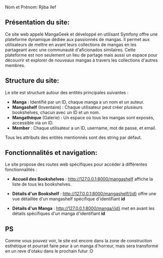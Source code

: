 Nom et Prénom: Rjiba Ilef
## Présentation du site: 

Ce site web appelé MangaGeek et développé en utilisant Symfony offre une plateforme dynamique dédiée aux passionnés de mangas. Il permet aux utilisateurs de mettre en avant leurs collections de mangas en les partageant avec une communauté d'aficionados similaires. Cette plateforme est non seulement un lieu de partage mais aussi un espace pour découvrir et explorer de nouveaux mangas à travers les collections d'autres membres.

## Structure du site:
Le site est structuré autour des entités principales suivantes :
- **Manga** : Identifié par un ID, chaque manga a un nom et un auteur.
- **Mangashelf** (Inventaire) : Chaque utilisateur peut créer plusieurs bookshelves, chacun avec un ID et un nom.
- **Mangathèque** (Galerie) : Un espace où tous les mangas sont exposés, accessible via un ID.
- **Member** : Chaque utilisateur a un ID, username, mot de passe, et email.

Tous les attributs des entités mentionnés sont des string par défaut.

## Fonctionnalités et navigation:
Le site propose des routes web spécifiques pour accéder à différentes fonctionnalités :

- **Accueil des Bookshelves** : http://127.0.0.1:8000/mangashelf affiche la liste de tous les bookshelves.
- **Détails d'un Bookshelf** : http://127.0.0.1:8000/mangashelf/{id} offre une vue détaillée d'un mangashelf spécifique d'identifiant **id**

- **Détails d'un Manga** : http://127.0.0.1:8000/manga/{id} met en avant les détails spécifiques d'un manga d'identifiant **id**

## PS 
Comme vous pouvez voir, le site est encore dans la zone de construction esthétique et pourrait faire peur à un manga d'horreur, mais sera transformé en un reve d'otaku dans le prochain futur :D
